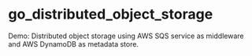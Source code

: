 # go_distributed_object_storage
Demo: Distributed object storage using AWS SQS service as middleware and AWS DynamoDB as metadata store.
